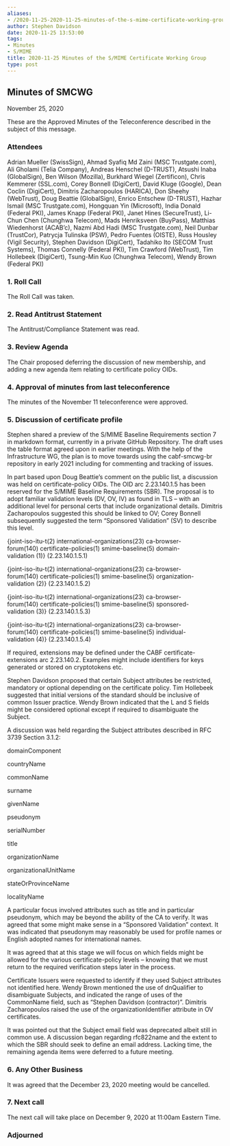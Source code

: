 ```yaml
---
aliases:
- /2020-11-25-2020-11-25-minutes-of-the-s-mime-certificate-working-group/
author: Stephen Davidson
date: 2020-11-25 13:53:00
tags:
- Minutes
- S/MIME
title: 2020-11-25 Minutes of the S/MIME Certificate Working Group
type: post
---
```


## Minutes of SMCWG 

November 25, 2020

These are the Approved Minutes of the Teleconference described in the subject of this message.

### Attendees 

Adrian Mueller (SwissSign), Ahmad Syafiq Md Zaini (MSC Trustgate.com), Ali Gholami (Telia Company), Andreas Henschel (D-TRUST), Atsushi Inaba (GlobalSign), Ben Wilson (Mozilla), Burkhard Wiegel (Zertificon), Chris Kemmerer (SSL.com), Corey Bonnell (DigiCert), David Kluge (Google), Dean Coclin (DigiCert), Dimitris Zacharopoulos (HARICA), Don Sheehy (WebTrust), Doug Beattie (GlobalSign), Enrico Entschew (D-TRUST), Hazhar Ismail (MSC Trustgate.com), Hongquan Yin (Microsoft), India Donald (Federal PKI), James Knapp (Federal PKI), Janet Hines (SecureTrust), Li-Chun Chen (Chunghwa Telecom), Mads Henriksveen (BuyPass), Matthias Wiedenhorst (ACAB’c), Nazmi Abd Hadi (MSC Trustgate.com), Neil Dunbar (TrustCor), Patrycja Tulinska (PSW), Pedro Fuentes (OISTE), Russ Housley (Vigil Security), Stephen Davidson (DigiCert), Tadahiko Ito (SECOM Trust Systems), Thomas Connelly (Federal PKI), Tim Crawford (WebTrust), Tim Hollebeek (DigiCert), Tsung-Min Kuo (Chunghwa Telecom), Wendy Brown (Federal PKI)

### 1. Roll Call 

The Roll Call was taken.

### 2. Read Antitrust Statement 

The Antitrust/Compliance Statement was read.

### 3. Review Agenda 

The Chair proposed deferring the discussion of new membership, and adding a new agenda item relating to certificate policy OIDs.

### 4. Approval of minutes from last teleconference 

The minutes of the November 11 teleconference were approved.

### 5. Discussion of certificate profile 

Stephen shared a preview of the S/MIME Baseline Requirements section 7 in markdown format, currently in a private GitHub Repository. The draft uses the table format agreed upon in earlier meetings. With the help of the Infrastructure WG, the plan is to move towards using the cabf-smcwg-br repository in early 2021 including for commenting and tracking of issues.

In part based upon Doug Beattie’s comment on the public list, a discussion was held on certificate-policy OIDs. The OID arc 2.23.140.1.5 has been reserved for the S/MIME Baseline Requirements (SBR). The proposal is to adopt familiar validation levels (DV, OV, IV) as found in TLS – with an additional level for personal certs that include organizational details. Dimitris Zacharopoulos suggested this should be linked to OV; Corey Bonnell subsequently suggested the term “Sponsored Validation” (SV) to describe this level.

{joint-iso-itu-t(2) international-organizations(23) ca-browser-forum(140) certificate-policies(1) smime-baseline(5) domain-validation (1)} (2.23.140.1.5.1)

{joint-iso-itu-t(2) international-organizations(23) ca-browser-forum(140) certificate-policies(1) smime-baseline(5) organization-validation (2)} (2.23.140.1.5.2)

{joint-iso-itu-t(2) international-organizations(23) ca-browser-forum(140) certificate-policies(1) smime-baseline(5) sponsored-validation (3)} (2.23.140.1.5.3)

{joint-iso-itu-t(2) international-organizations(23) ca-browser-forum(140) certificate-policies(1) smime-baseline(5) individual-validation (4)} (2.23.140.1.5.4)

If required, extensions may be defined under the CABF certificate-extensions arc 2.23.140.2. Examples might include identifiers for keys generated or stored on cryptotokens etc.

Stephen Davidson proposed that certain Subject attributes be restricted, mandatory or optional depending on the certificate policy. Tim Hollebeek suggested that initial versions of the standard should be inclusive of common Issuer practice. Wendy Brown indicated that the L and S fields might be considered optional except if required to disambiguate the Subject.

A discussion was held regarding the Subject attributes described in RFC 3739 Section 3.1.2:

domainComponent

countryName

commonName

surname

givenName

pseudonym

serialNumber

title

organizationName

organizationalUnitName

stateOrProvinceName

localityName

A particular focus involved attributes such as title and in particular pseudonym, which may be beyond the ability of the CA to verify. It was agreed that some might make sense in a “Sponsored Validation” context. It was indicated that pseudonym may reasonably be used for profile names or English adopted names for international names.

It was agreed that at this stage we will focus on which fields might be allowed for the various certificate-policy levels – knowing that we must return to the required verification steps later in the process.

Certificate Issuers were requested to identify if they used Subject attributes not identified here. Wendy Brown mentioned the use of dnQualifier to disambiguate Subjects, and indicated the range of uses of the CommonName field, such as “Stephen Davidson (contractor)”. Dimitris Zacharopoulos raised the use of the organizationIdentifier attribute in OV certificates.

It was pointed out that the Subject email field was deprecated albeit still in common use. A discussion began regarding rfc822name and the extent to which the SBR should seek to define an email address. Lacking time, the remaining agenda items were deferred to a future meeting.

### 6. Any Other Business 

It was agreed that the December 23, 2020 meeting would be cancelled.

### 7. Next call 

The next call will take place on December 9, 2020 at 11:00am Eastern Time.

### Adjourned